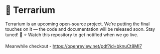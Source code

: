 # 🌿 Terrarium

Terrarium is an upcoming open-source project.
We’re putting the final touches on it — the code and documentation will be released soon. Stay tuned! 👀
⭐ Watch this repository to get notified when we go live.

Meanwhile checkout - https://openreview.net/pdf?id=bknuCt8MI7
